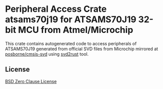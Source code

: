 # Peripheral Access Crate atsams70j19 for ATSAMS70J19 32-bit MCU from Atmel/Microchip

This crate contains autogenerated code to access peripherals of ATSAMS70J19 generated from official SVD files from Microchip mirrored at [posborne/cmsis-svd](https://github.com/posborne/cmsis-svd) using [svd2rust](https://github.com/rust-embedded/svd2rust/) tool.

## License

[BSD Zero Clause License](https://choosealicense.com/licenses/0bsd/)

